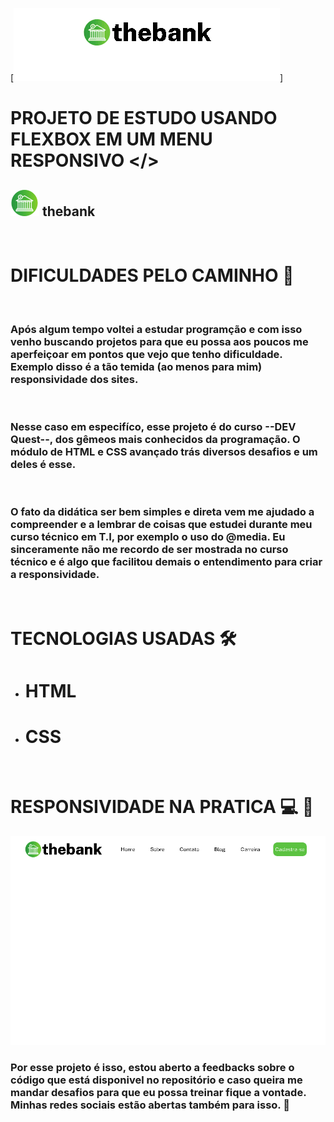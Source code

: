 [<img src="./src/image/thebank.gif">]

# PROJETO DE ESTUDO USANDO FLEXBOX EM UM MENU RESPONSIVO </>

## <img src="./src/image/logo.png"> thebank

 <br>

# DIFICULDADES PELO CAMINHO 🏁

<br>

### Após algum tempo voltei a estudar programção e com isso venho buscando projetos para que eu possa aos poucos me aperfeiçoar em pontos que vejo que tenho dificuldade. Exemplo disso é a tão temida (ao menos para mim) responsividade dos sites.

<br>

### Nesse caso em especifíco, esse projeto é do curso --DEV Quest--, dos gêmeos mais conhecidos da programação. O módulo de HTML e CSS avançado trás diversos desafios e um deles é esse.

<br>

### O fato da didática ser bem simples e direta vem me ajudado a compreender e a lembrar de coisas que estudei durante meu curso técnico em T.I, por exemplo o uso do @media. Eu sinceramente não me recordo de ser mostrada no curso técnico e é algo que facilitou demais o entendimento para criar a responsividade.

<br>

# TECNOLOGIAS USADAS 🛠

-   # HTML

-   # CSS
<br>

# RESPONSIVIDADE NA PRATICA 💻 📱

<img src="./src/image/responsivo.gif">

### Por esse projeto é isso, estou aberto a feedbacks sobre o código que está disponivel no repositório e caso queira me mandar desafios para que eu possa treinar fique a vontade. Minhas redes sociais estão abertas também para isso. 🤙
